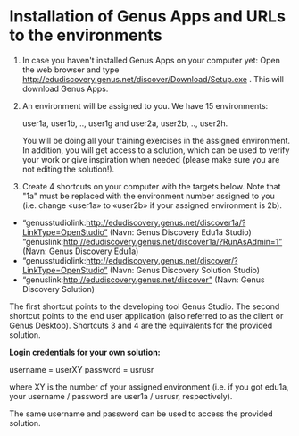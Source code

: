 # Installation of Genus Apps and URLs to the environments

1.	In case you haven't installed Genus Apps on your computer yet: Open the web browser and type http://edudiscovery.genus.net/discover/Download/Setup.exe . This will download Genus Apps.
2.	An environment will be assigned to you. We have 15 environments: 
    
    user1a, user1b, .., user1g and user2a, user2b, .., user2h. 
    
	You will be doing all your training exercises in the assigned environment. In addition, you will get access to a solution, which can be used to verify your work or give inspiration when needed (please make sure you are not editing the solution!).
3.	Create 4 shortcuts on your computer with the targets below. Note that "1a" must be replaced with the environment number assigned to you (i.e. change «user1a» to «user2b» if your assigned environment is 2b).
  * “genusstudiolink:http://edudiscovery.genus.net/discover1a/?LinkType=OpenStudio” 
(Navn: Genus Discovery Edu1a Studio)
 “genuslink:http://edudiscovery.genus.net/discover1a/?RunAsAdmin=1” 
(Navn: Genus Discovery Edu1a)
  * “genusstudiolink:http://edudiscovery.genus.net/discover/?LinkType=OpenStudio” 
(Navn: Genus Discovery Solution Studio)
  * “genuslink:http://edudiscovery.genus.net/discover” 
(Navn: Genus Discovery Solution)

The first shortcut points to the developing tool Genus Studio. The second shortcut points to the end user application (also referred to as the client or Genus Desktop). Shortcuts 3 and 4 are the equivalents for the provided solution.

**Login credentials for your own solution:**

username = userXY 
password = usrusr

where XY is the number of your assigned environment (i.e. if you got edu1a, your username / password are user1a / usrusr, respectively).

The same username and password can be used to access the provided solution.
